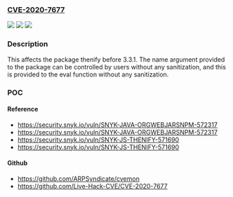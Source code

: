 ### [CVE-2020-7677](https://cve.mitre.org/cgi-bin/cvename.cgi?name=CVE-2020-7677)
![](https://img.shields.io/static/v1?label=Product&message=thenify&color=blue)
![](https://img.shields.io/static/v1?label=Version&message=%3C%203.3.1%20&color=brighgreen)
![](https://img.shields.io/static/v1?label=Vulnerability&message=Arbitrary%20Code%20Execution&color=brighgreen)

### Description

This affects the package thenify before 3.3.1. The name argument provided to the package can be controlled by users without any sanitization, and this is provided to the eval function without any sanitization.

### POC

#### Reference
- https://security.snyk.io/vuln/SNYK-JAVA-ORGWEBJARSNPM-572317
- https://security.snyk.io/vuln/SNYK-JAVA-ORGWEBJARSNPM-572317
- https://security.snyk.io/vuln/SNYK-JS-THENIFY-571690
- https://security.snyk.io/vuln/SNYK-JS-THENIFY-571690

#### Github
- https://github.com/ARPSyndicate/cvemon
- https://github.com/Live-Hack-CVE/CVE-2020-7677


